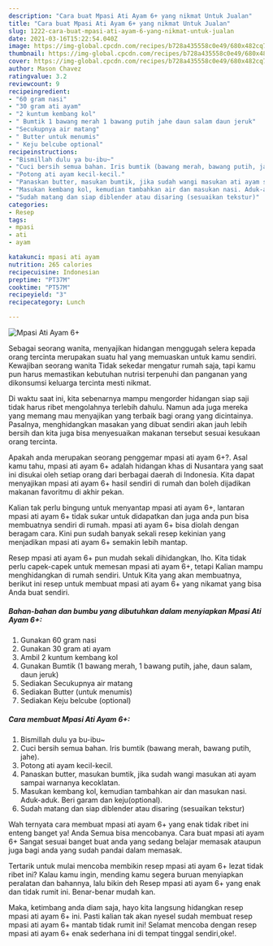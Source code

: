 ```yaml
---
description: "Cara buat Mpasi Ati Ayam 6+ yang nikmat Untuk Jualan"
title: "Cara buat Mpasi Ati Ayam 6+ yang nikmat Untuk Jualan"
slug: 1222-cara-buat-mpasi-ati-ayam-6-yang-nikmat-untuk-jualan
date: 2021-03-16T15:22:54.040Z
image: https://img-global.cpcdn.com/recipes/b728a435558c0e49/680x482cq70/mpasi-ati-ayam-6-foto-resep-utama.jpg
thumbnail: https://img-global.cpcdn.com/recipes/b728a435558c0e49/680x482cq70/mpasi-ati-ayam-6-foto-resep-utama.jpg
cover: https://img-global.cpcdn.com/recipes/b728a435558c0e49/680x482cq70/mpasi-ati-ayam-6-foto-resep-utama.jpg
author: Mason Chavez
ratingvalue: 3.2
reviewcount: 9
recipeingredient:
- "60 gram nasi"
- "30 gram ati ayam"
- "2 kuntum kembang kol"
- " Bumtik 1 bawang merah 1 bawang putih jahe daun salam daun jeruk"
- "Secukupnya air matang"
- " Butter untuk menumis"
- " Keju belcube optional"
recipeinstructions:
- "Bismillah dulu ya bu-ibu~"
- "Cuci bersih semua bahan. Iris bumtik (bawang merah, bawang putih, jahe)."
- "Potong ati ayam kecil-kecil."
- "Panaskan butter, masukan bumtik, jika sudah wangi masukan ati ayam sampai warnanya kecoklatan."
- "Masukan kembang kol, kemudian tambahkan air dan masukan nasi. Aduk-aduk. Beri garam dan keju(optional)."
- "Sudah matang dan siap diblender atau disaring (sesuaikan tekstur)"
categories:
- Resep
tags:
- mpasi
- ati
- ayam

katakunci: mpasi ati ayam 
nutrition: 265 calories
recipecuisine: Indonesian
preptime: "PT37M"
cooktime: "PT57M"
recipeyield: "3"
recipecategory: Lunch

---
```



![Mpasi Ati Ayam 6+](https://img-global.cpcdn.com/recipes/b728a435558c0e49/680x482cq70/mpasi-ati-ayam-6-foto-resep-utama.jpg)

Sebagai seorang wanita, menyajikan hidangan menggugah selera kepada orang tercinta merupakan suatu hal yang memuaskan untuk kamu sendiri. Kewajiban seorang  wanita Tidak sekedar mengatur rumah saja, tapi kamu pun harus memastikan kebutuhan nutrisi terpenuhi dan panganan yang dikonsumsi keluarga tercinta mesti nikmat.

Di waktu  saat ini, kita sebenarnya mampu mengorder hidangan siap saji tidak harus ribet mengolahnya terlebih dahulu. Namun ada juga mereka yang memang mau menyajikan yang terbaik bagi orang yang dicintainya. Pasalnya, menghidangkan masakan yang dibuat sendiri akan jauh lebih bersih dan kita juga bisa menyesuaikan makanan tersebut sesuai kesukaan orang tercinta. 



Apakah anda merupakan seorang penggemar mpasi ati ayam 6+?. Asal kamu tahu, mpasi ati ayam 6+ adalah hidangan khas di Nusantara yang saat ini disukai oleh setiap orang dari berbagai daerah di Indonesia. Kita dapat menyajikan mpasi ati ayam 6+ hasil sendiri di rumah dan boleh dijadikan makanan favoritmu di akhir pekan.

Kalian tak perlu bingung untuk menyantap mpasi ati ayam 6+, lantaran mpasi ati ayam 6+ tidak sukar untuk didapatkan dan juga anda pun bisa membuatnya sendiri di rumah. mpasi ati ayam 6+ bisa diolah dengan beragam cara. Kini pun sudah banyak sekali resep kekinian yang menjadikan mpasi ati ayam 6+ semakin lebih mantap.

Resep mpasi ati ayam 6+ pun mudah sekali dihidangkan, lho. Kita tidak perlu capek-capek untuk memesan mpasi ati ayam 6+, tetapi Kalian mampu menghidangkan di rumah sendiri. Untuk Kita yang akan membuatnya, berikut ini resep untuk membuat mpasi ati ayam 6+ yang nikamat yang bisa Anda buat sendiri.

<!--inarticleads1-->

##### Bahan-bahan dan bumbu yang dibutuhkan dalam menyiapkan Mpasi Ati Ayam 6+:

1. Gunakan 60 gram nasi
1. Gunakan 30 gram ati ayam
1. Ambil 2 kuntum kembang kol
1. Gunakan  Bumtik (1 bawang merah, 1 bawang putih, jahe, daun salam, daun jeruk)
1. Sediakan Secukupnya air matang
1. Sediakan  Butter (untuk menumis)
1. Sediakan  Keju belcube (optional)




<!--inarticleads2-->

##### Cara membuat Mpasi Ati Ayam 6+:

1. Bismillah dulu ya bu-ibu~
1. Cuci bersih semua bahan. Iris bumtik (bawang merah, bawang putih, jahe).
1. Potong ati ayam kecil-kecil.
1. Panaskan butter, masukan bumtik, jika sudah wangi masukan ati ayam sampai warnanya kecoklatan.
1. Masukan kembang kol, kemudian tambahkan air dan masukan nasi. Aduk-aduk. Beri garam dan keju(optional).
1. Sudah matang dan siap diblender atau disaring (sesuaikan tekstur)




Wah ternyata cara membuat mpasi ati ayam 6+ yang enak tidak ribet ini enteng banget ya! Anda Semua bisa mencobanya. Cara buat mpasi ati ayam 6+ Sangat sesuai banget buat anda yang sedang belajar memasak ataupun juga bagi anda yang sudah pandai dalam memasak.

Tertarik untuk mulai mencoba membikin resep mpasi ati ayam 6+ lezat tidak ribet ini? Kalau kamu ingin, mending kamu segera buruan menyiapkan peralatan dan bahannya, lalu bikin deh Resep mpasi ati ayam 6+ yang enak dan tidak rumit ini. Benar-benar mudah kan. 

Maka, ketimbang anda diam saja, hayo kita langsung hidangkan resep mpasi ati ayam 6+ ini. Pasti kalian tak akan nyesel sudah membuat resep mpasi ati ayam 6+ mantab tidak rumit ini! Selamat mencoba dengan resep mpasi ati ayam 6+ enak sederhana ini di tempat tinggal sendiri,oke!.

